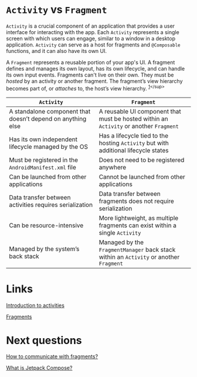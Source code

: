 # `Activity` vs `Fragment`
`Activity` is a crucial component of an application that provides a user interface for interacting with the app. Each `Activity` represents a single screen with which users can engage, similar to a window in a desktop application. `Activity` can serve as a host for fragments and `@Composable` functions, and it can also have its own UI.

A `Fragment` represents a reusable portion of your app's UI. A fragment defines and manages its own layout, has its own lifecycle, and can handle its own input events. Fragments can't live on their own. They must be *hosted* by an activity or another fragment. The fragment’s view hierarchy becomes part of, or *attaches* to, the host’s view hierarchy.
<sup>[1](https://developer.android.com/guide/fragments#samples:~:text=A%20Fragment%20represents,host%E2%80%99s%20view%20hierarchy.)</sup>

| `Activity`  | `Fragment` |
|---|---|
| A standalone component that doesn’t depend on anything else  |  A reusable UI component that must be hosted within an `Activity` or another `Fragment` |
| Has its own independent lifecycle managed by the OS  | Has a lifecycle tied to the hosting `Activity` but with additional lifecycle states  |
| Must be registered in the `AndroidManifest.xml` file  | Does not need to be registered anywhere  |
| Can be launched from other applications  | Cannot be launched from other applications  |
| Data transfer between activities requires serialization  |  Data transfer between fragments does not require serialization  |
| Can be resource-intensive  | More lightweight, as multiple fragments can exist within a single `Activity`  |
| Managed by the system’s back stack  | Managed by the `FragmentManager` back stack within an `Activity` or another `Fragment` |

# Links
[Introduction to activities](https://developer.android.com/guide/components/activities/intro-activities)

[Fragments](https://developer.android.com/guide/fragments)

# Next questions
[How to communicate with fragments?](https://github.com/Kirchhoff-/Android-Interview-Questions/blob/master/Android/How%20to%20communicate%20with%20fragments.md)

[What is Jetpack Compose?](https://github.com/Kirchhoff-/Android-Interview-Questions/blob/master/Android/What%20is%20Jetpack%20Compose.md)
